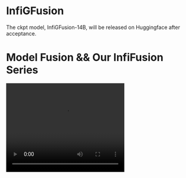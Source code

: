 # InfiGFusion
The ckpt model, InfiGFusion-14B, will be released on Huggingface after acceptance.

# Model Fusion && Our InfiFusion Series
<video width="320" height="240" controls>
    <source src="ModelFusion.mp4" type="video/mp4">
</video>
